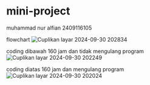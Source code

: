 # mini-project
muhammad nur alfian 2409116105

flowchart
![Cuplikan layar 2024-09-30 202834](https://github.com/user-attachments/assets/fd72e5fe-442c-4b3e-a6bf-8a7bbadcb080)

coding dibawah 160 jam dan tidak mengulang program
![Cuplikan layar 2024-09-30 202249](https://github.com/user-attachments/assets/a90fa8aa-8a9e-43b7-ab4a-e52ac984c2a9)

coding diatas 160 jam dan mengulang program
![Cuplikan layar 2024-09-30 202024](https://github.com/user-attachments/assets/a483c37e-b003-4ed7-bfd8-6527e68ded2a)
